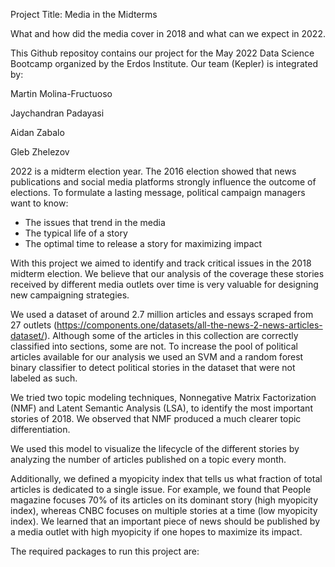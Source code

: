 Project Title: Media in the Midterms

What and how did the media cover in 2018 and what can we expect in 2022.

This Github repositoy contains our project for the May 2022 Data Science Bootcamp
organized by the Erdos Institute. Our team (Kepler) is integrated by:

Martin Molina-Fructuoso 

Jaychandran Padayasi

Aidan Zabalo

Gleb Zhelezov

2022 is a midterm election year. The 2016 election showed that news publications and social media platforms strongly influence the outcome of elections. To formulate a lasting message, political campaign managers want to know:
- The issues that trend in the media
- The typical life of a story
- The optimal time to release a story for maximizing impact

With this project we aimed to identify and track critical issues in the 2018 midterm election.  We believe that our analysis of the coverage these stories received by different media outlets over time is very valuable for designing new campaigning strategies.

We used a dataset of around 2.7 million articles and essays scraped from 27 outlets (https://components.one/datasets/all-the-news-2-news-articles-dataset/). Although some of the articles in this collection are correctly classified into sections, some are not. To increase the pool of political articles available for our analysis we used an SVM and a random forest binary classifier to detect political stories in the dataset that were not labeled as such.

We tried two topic modeling techniques, Nonnegative Matrix Factorization (NMF) and Latent Semantic Analysis (LSA), to identify the most important stories of 2018. We observed that NMF produced a much clearer topic differentiation.

We used this model to visualize the lifecycle of the different stories by analyzing the number of articles published on a topic every month. 

Additionally, we defined a myopicity index that tells us what fraction of total articles is dedicated to a single issue. For example, we found that People magazine focuses 70% of its articles on its dominant story (high myopicity index), whereas CNBC focuses on multiple stories at a time (low myopicity index). We learned that an important piece of news should be published by a media outlet with high myopicity if one hopes to maximize its impact. 


The required packages to run this project are:





